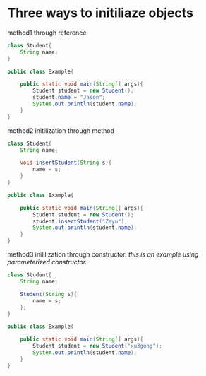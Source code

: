 # Three ways to initiliaze objects
method1 through reference
```java
class Student{
    String name;
}

public class Example{

    public static void main(String[] args){
        Student student = new Student();
        student.name = "Jason";
        System.out.println(student.name);
    }
}
```

method2 initilization through method
```java
class Student{
    String name;

    void insertStudent(String s){
        name = s;
    }
}

public class Example{

    public static void main(String[] args){
        Student student = new Student();
        student.insertStudent("Zeyu");
        System.out.println(student.name);
    }
}
```

method3 inililization through constructor. *this is an example using parameterized constructor.*
```java
class Student{
    String name;

    Student(String s){
        name = s;
    };
}

public class Example{

    public static void main(String[] args){
        Student student = new Student("xu3gong");
        System.out.println(student.name);
    }
}
```